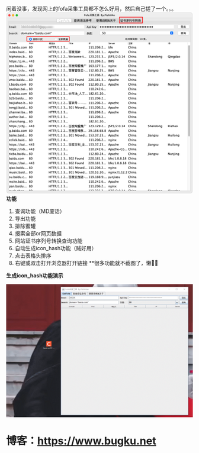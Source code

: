 闲着没事，发现网上的fofa采集工具都不怎么好用，然后自己搓了一个。。。
![getfofa.png](img/getfofa.png)
**功能**

1. 查询功能（MD废话）
2. 导出功能
3. 排除蜜罐
4. 搜索全部or网页数据
5. 网站证书序列号转换查询功能
6. 自动生成icon_hash功能（贼好用）
7. 点击表格头排序
8. 右键或双击打开浏览器打开链接
**很多功能就不截图了，懒😮‍💨

**生成icon_hash功能演示**

![iconhash.gif](img/iconhash.gif)

# 博客：https://www.bugku.net
